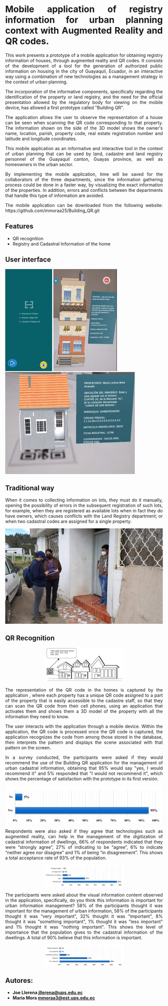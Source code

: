 <h1 align="justify">Mobile application of registry information for urban planning context with Augmented Reality and QR codes.</h1>

<p align="justify">
This work presents a prototype of a mobile application for obtaining registry information of houses, through augmented reality and QR codes. It consists of the development of a tool for the generation of authorized public information on housing in the city of Guayaquil, Ecuador, in an interactive way using a combination of new technologies as a management strategy in the context of urban planning. </p>
<p align="justify">
The incorporation of the informative components, specifically regarding the identification of the property or land registry, and the need for the official presentation allowed by the regulatory body for viewing on the mobile device, has allowed a first prototype called "Building QR".</p>
<p align="justify">
The application allows the user to observe the representation of a house can be seen when scanning the QR code corresponding to that property. The information shown on the side of the 3D model shows the owner's name, location, parish, property code, real estate registration number and latitude and longitude coordinates.</p>
<p align="justify">
This mobile application as an informative and interactive tool in the context of urban planning that can be used by land, cadastre and land registry personnel of the Guayaquil canton, Guayas province, as well as homeowners in the urban sector.</p>
<p align="justify">
By implementing the mobile application, time will be saved for the collaborators of the three departments, since the information gathering process could be done in a faster way, by visualizing the exact information of the properties. In addition, errors and conflicts between the departments that handle this type of information are avoided. </p> 
<p align="justify">
The mobile application can be downloaded from the following website: https://github.com/mmoraa25/Building_QR.git</p> 

<h2 align="justify">Features</h2> 

-	QR recognition
-	Registry and Cadastral Information of the home

<h2 align="justify">User interface</h2>   

<p float= "left">
  <img src="https://github.com/mmoraa25/Building_QR/blob/fa7bce530e306eb38d701aa555770f09d33efd28/imagenes/principalQR2.jpg" width:"100">
  <img src="https://github.com/mmoraa25/Building_QR/blob/dcb229dd7bef66bbf8fd49fdac3e105495389edb/imagenes/vivienda3-1.jpg" width: "100">
   <img src="https://github.com/mmoraa25/Building_QR/blob/9de294851412555a6b94ae6aee9e087bac50739d/imagenes/vivienda1-1.jpg" width:"100">
   
</p>
  



<h2 align="justify">Traditional way</h2>   
<p align="justify">
When it comes to collecting information on lots, they must do it manually, opening the possibility of errors in the subsequent registration of such lots, for example, when they are registered as available lots when in fact they do have owners, which causes conflicts with the Land Registry department; or when two cadastral codes are assigned for a single property.</p>


<p align="center">
  <a target="_blank" rel="noopener noreferrer" href="https://github.com/mmoraa25/Building_QR/blob/b4976aef1e2f3dfba4bf5e20276ca489d2a1f8d1/imagenes/INEC2-1.jpg">
    <img src="https://github.com/mmoraa25/Building_QR/blob/b4976aef1e2f3dfba4bf5e20276ca489d2a1f8d1/imagenes/INEC2-1.jpg" alt="" style="max-width:100%;">
  </a>
</p>

<h2 align="justify">QR Recognition </h2>  


<p align="center">
  <a target="_blank" rel="noopener noreferrer" href="https://github.com/mmoraa25/Building_QR/blob/273cdeb5771e6ab152d3aff77b163000e9ccf018/imagenes/qr-1.jpg">
    <img src="https://github.com/mmoraa25/Building_QR/blob/273cdeb5771e6ab152d3aff77b163000e9ccf018/imagenes/qr-1.jpg" alt="" style="max-width:50%;">
  </a>
</p>


<p align="justify">
The representation of the QR code in the homes is captured by the application , where each property has a unique QR code assigned to a part of the property that is easily accessible to the cadastre staff, so that they can scan the QR code from their cell phones, using an application that activates them and shows them a 3D model of the property with all the information they need to know. </p>
<p align="justify">
The user interacts with the application through a mobile device. Within the application, the QR code is processed once the QR code is captured, the application recognizes the code from among those stored in the database, then interprets the pattern and displays the scene associated with that pattern on the screen. </p>
<p align="justify">
In a survey conducted, the participants were asked if they would recommend the use of the Building QR application for the management of urban cadastral information, obtaining that 95% would say "yes, I would recommend it" and 5% responded that "I would not recommend it", which shows the percentage of satisfaction with the prototype in its first versión.</p>


<p align="center">
  <a target="_blank" rel="noopener noreferrer" href="https://github.com/mmoraa25/Building_QR/blob/e3f07706835c815871c08a7c3cbd33226ec24e05/imagenes/grafica1-1.jpg">
    <img src="https://github.com/mmoraa25/Building_QR/blob/e3f07706835c815871c08a7c3cbd33226ec24e05/imagenes/grafica1-1.jpg" alt="" style="max-width:100%;">
  </a>
</p>



<p align="justify">
Respondents were also asked if they agree that technologies such as augmented reality, can help in the management of the digitization of cadastral information of dwellings, 66% of respondents indicated that they were “strongly agree”, 27% of indicating to be “agree”, 6% to indicate “neither agree nor disagree” and 1% of being “in disagreement”. This shows a total acceptance rate of 93% of the population. </p>


<p align="center">
  <a target="_blank" rel="noopener noreferrer" href="https://github.com/mmoraa25/Building_QR/blob/9d1c588513e4a3145bc5814cddbda514a61c5275/imagenes/grafica2-1.jpg">
    <img src="https://github.com/mmoraa25/Building_QR/blob/9d1c588513e4a3145bc5814cddbda514a61c5275/imagenes/grafica2-1.jpg" alt="" style="max-width:50%;">
  </a>
</p>


<p align="justify">
The participants were asked about the visual information content observed in the application, specifically, do you think this information is important for urban information management? 58% of the participants thought it was important for the management of urban information, 58% of the participants thought it was “very important”, 32% thought it was "important", 8% thought it was "something important", 1% thought it was "less important" and 1% thought it was "nothing important". This shows the level of importance that the population gives to the cadastral information of the dwellings. A total of 90% believe that this information is important.</p>

<p align="center">
  <a target="_blank" rel="noopener noreferrer" href="https://github.com/mmoraa25/Building_QR/blob/089c2705901f0edc3a48701f7bfa8a61f4e96a0e/imagenes/grafica3-1.jpg">
    <img src="https://github.com/mmoraa25/Building_QR/blob/089c2705901f0edc3a48701f7bfa8a61f4e96a0e/imagenes/grafica3-1.jpg" alt="" style="max-width:50%;">
  </a>
</p>

<h2 align="justify">Autores: </h2> 

- **Joe Llerena  jllerena@ups.edu.ec**
- **Maria Mora mmoraa3@est.ups.edu.ec** 
